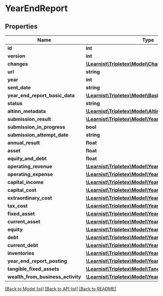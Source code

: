 # YearEndReport

## Properties
Name | Type | Description | Notes
------------ | ------------- | ------------- | -------------
**id** | **int** |  | [optional] 
**version** | **int** |  | [optional] 
**changes** | [**\Learnist\Tripletex\Model\Change[]**](Change.md) |  | [optional] 
**url** | **string** |  | [optional] 
**year** | **int** |  | [optional] 
**sent_date** | **string** |  | [optional] 
**year_end_report_basic_data** | [**\Learnist\Tripletex\Model\BasicData**](BasicData.md) |  | [optional] 
**status** | **string** |  | [optional] 
**altinn_metadata** | [**\Learnist\Tripletex\Model\AltinnInstance**](AltinnInstance.md) |  | [optional] 
**submission_result** | [**\Learnist\Tripletex\Model\YearEndSubmissionResult**](YearEndSubmissionResult.md) |  | [optional] 
**submission_in_progress** | **bool** |  | [optional] 
**submission_attempt_date** | **string** |  | [optional] 
**annual_result** | **float** |  | [optional] 
**asset** | **float** |  | [optional] 
**equity_and_debt** | **float** |  | [optional] 
**operating_revenue** | [**\Learnist\Tripletex\Model\YearEndReportType**](YearEndReportType.md) |  | [optional] 
**operating_expense** | [**\Learnist\Tripletex\Model\YearEndReportType**](YearEndReportType.md) |  | [optional] 
**capital_income** | [**\Learnist\Tripletex\Model\YearEndReportType**](YearEndReportType.md) |  | [optional] 
**capital_cost** | [**\Learnist\Tripletex\Model\YearEndReportType**](YearEndReportType.md) |  | [optional] 
**extraordinary_cost** | [**\Learnist\Tripletex\Model\YearEndReportType**](YearEndReportType.md) |  | [optional] 
**tax_cost** | [**\Learnist\Tripletex\Model\YearEndReportType**](YearEndReportType.md) |  | [optional] 
**fixed_asset** | [**\Learnist\Tripletex\Model\YearEndReportType**](YearEndReportType.md) |  | [optional] 
**current_asset** | [**\Learnist\Tripletex\Model\YearEndReportType**](YearEndReportType.md) |  | [optional] 
**equity** | [**\Learnist\Tripletex\Model\YearEndReportType**](YearEndReportType.md) |  | [optional] 
**debt** | [**\Learnist\Tripletex\Model\YearEndReportType**](YearEndReportType.md) |  | [optional] 
**current_debt** | [**\Learnist\Tripletex\Model\YearEndReportType**](YearEndReportType.md) |  | [optional] 
**inventories** | [**\Learnist\Tripletex\Model\YearEndReportType**](YearEndReportType.md) |  | [optional] 
**year_end_report_posting** | [**\Learnist\Tripletex\Model\YearEndReportType**](YearEndReportType.md) |  | [optional] 
**tangible_fixed_assets** | [**\Learnist\Tripletex\Model\TangibleFixedAsset[]**](TangibleFixedAsset.md) |  | [optional] 
**wealth_from_business_activity** | [**\Learnist\Tripletex\Model\YearEndReportType**](YearEndReportType.md) |  | [optional] 

[[Back to Model list]](../../README.md#documentation-for-models) [[Back to API list]](../../README.md#documentation-for-api-endpoints) [[Back to README]](../../README.md)

